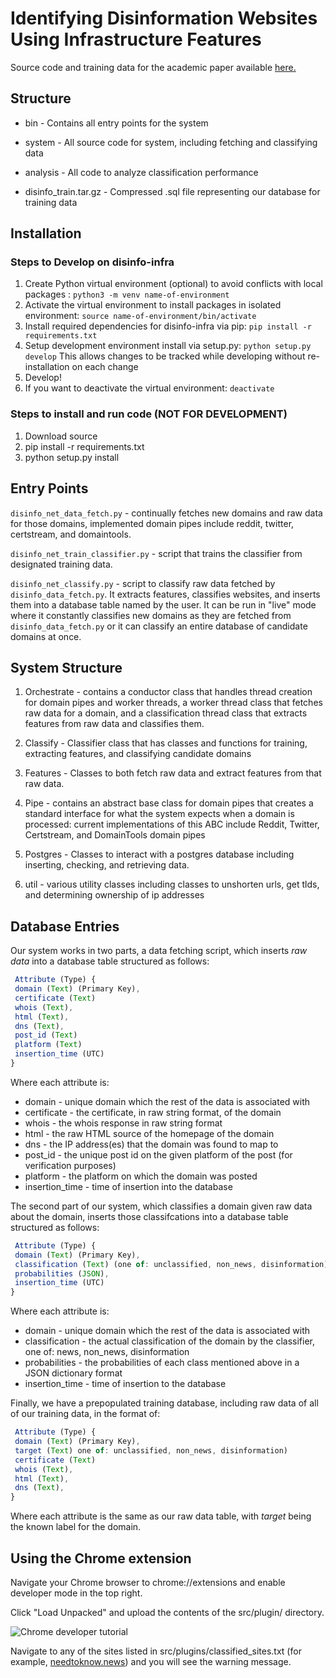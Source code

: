 # Identifying Disinformation Websites Using Infrastructure Features

Source code and training data for the academic paper available [here.](https://www.usenix.org/conference/foci20/presentation/hounsel)

## Structure

* bin - Contains all entry points for the system

* system - All source code for system, including fetching and classifying data

* analysis - All code to analyze classification performance 

* disinfo_train.tar.gz - Compressed .sql file representing our database for training data


## Installation

### Steps to Develop on disinfo-infra

1. Create Python virtual environment (optional) to avoid conflicts with local
   packages : `python3 -m venv name-of-environment`
2. Activate the virtual environment to install packages in isolated environment:
   `source name-of-environment/bin/activate`
3. Install required dependencies for disinfo-infra via pip: `pip install -r
   requirements.txt`
4. Setup development environment install via setup.py: `python setup.py
  develop` This allows changes to be tracked while developing without
  re-installation on each change
5. Develop!
6. If you want to deactivate the virtual environment: `deactivate`

### Steps to install and run code (**NOT FOR DEVELOPMENT**)

1. Download source
2. pip install -r requirements.txt
3. python setup.py install

## Entry Points

```disinfo_net_data_fetch.py``` - continually fetches new domains and raw data for those domains, implemented domain pipes include reddit, twitter, certstream, and domaintools.

```disinfo_net_train_classifier.py``` - script that trains the classifier from
designated training data.

```disinfo_net_classify.py``` - script to classify raw data fetched by ```disinfo_data_fetch.py```. It extracts features, classifies websites, and inserts them into a database table named by the user. It can be run in "live" mode where it constantly classifies new domains as they are fetched from ```disinfo_data_fetch.py``` or it can classify an entire database of candidate domains at once.

## System Structure

1. Orchestrate - contains a conductor class that handles thread creation for
   domain pipes and worker threads, a worker thread class that fetches raw
   data for a domain, and a classification thread class that extracts features from raw data and classifies them.

2. Classify - Classifier class that has classes and functions for training,
   extracting features, and classifying candidate domains

3. Features - Classes to both fetch raw data and extract features from that raw data.

6. Pipe - contains an abstract base class for domain pipes that creates a
   standard interface for what the system expects when a domain is processed:
   current implementations of this ABC include Reddit, Twitter, Certstream, and DomainTools domain pipes

7. Postgres - Classes to interact with a postgres database including inserting,
   checking, and retrieving data.
   
8. util - various utility classes including classes to unshorten urls, get tlds, and determining ownership of ip addresses

## Database Entries

Our system works in two parts, a data fetching script, which inserts *raw data* into a database table structured as follows:

```javascript
 Attribute (Type) {
 domain (Text) (Primary Key),
 certificate (Text)
 whois (Text),
 html (Text),
 dns (Text),
 post_id (Text)
 platform (Text)
 insertion_time (UTC) 
}
```

Where each attribute is:

* domain - unique domain which the rest of the data is associated with
* certificate - the certificate, in raw string format, of the domain
* whois - the whois response in raw string format
* html - the raw HTML source of the homepage of the domain
* dns - the IP address(es) that the domain was found to map to
* post_id - the unique post id on the given platform of the post (for
verification purposes)
* platform - the platform on which the domain was posted
* insertion_time - time of insertion into the database


The second part of our system, which classifies a domain given raw data about the domain, inserts those classifcations into a database table structured as follows:

```javascript
 Attribute (Type) {
 domain (Text) (Primary Key),
 classification (Text) (one of: unclassified, non_news, disinformation)
 probabilities (JSON),
 insertion_time (UTC) 
}
```

Where each attribute is:

* domain - unique domain which the rest of the data is associated with
* classification - the actual classification of the domain by the classifier, one of: news, non_news, disinformation
* probabilities - the probabilities of each class mentioned above in a JSON dictionary format
* insertion_time - time of insertion to the database


Finally, we have a prepopulated training database, including raw data of all of our training data, in the format of:

```javascript
 Attribute (Type) {
 domain (Text) (Primary Key),
 target (Text) one of: unclassified, non_news, disinformation)
 certificate (Text)
 whois (Text),
 html (Text),
 dns (Text),
}
```

Where each attribute is the same as our raw data table, with *target* being the known label for the domain.

## Using the Chrome extension
Navigate your Chrome browser to chrome://extensions and enable developer mode in the top right. 

Click "Load Unpacked" and upload the contents of the src/plugin/ directory. 

![Chrome developer tutorial](https://developer.chrome.com/static/images/get_started/load_extension.png)

Navigate to any of the sites listed in src/plugins/classified_sites.txt (for example, [needtoknow.news](https://www.needtoknow.news)) and you will see the warning message.
